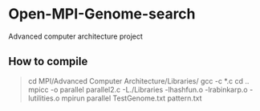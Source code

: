 # Open-MPI-Genome-search
Advanced computer architecture project
## How to compile
 > cd MPI/Advanced Computer Architecture/Libraries/
 > gcc -c *.c
 > cd ..
 > mpicc -o parallel parallel2.c -L./Libraries -lhashfun.o -lrabinkarp.o -lutilities.o
 > mpirun parallel TestGenome.txt pattern.txt
